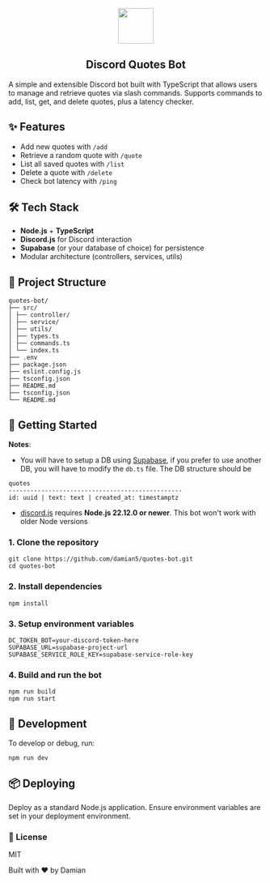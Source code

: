 

<p align="center">
  <img src="https://cdn3.emoji.gg/emojis/9738-discord-ico.png" height="70" />
</p>
<h2 align="center">Discord Quotes Bot</h2>


A simple and extensible Discord bot built with TypeScript that allows users to manage and retrieve quotes via slash commands. Supports commands to add, list, get, and delete quotes, plus a latency checker.

## ✨ Features

- Add new quotes with `/add`
- Retrieve a random quote with `/quote`
- List all saved quotes with `/list`
- Delete a quote with `/delete`
- Check bot latency with `/ping`

## 🛠 Tech Stack

- **Node.js** + **TypeScript**
- **Discord.js** for Discord interaction
- **Supabase** (or your database of choice) for persistence
- Modular architecture (controllers, services, utils)

## 📁 Project Structure

```
quotes-bot/
├── src/
│ ├── controller/
│ ├── service/
│ ├── utils/
│ ├── types.ts
│ ├── commands.ts
│ └── index.ts
├── .env
├── package.json
├── eslint.config.js
├── tsconfig.json
├── README.md
├── tsconfig.json
└── README.md
```

## 🚀 Getting Started

**Notes**:

- You will have to setup a DB using [Supabase](https://supabase.com/), if you prefer to use another DB, you will have to modify the `db.ts` file. The DB structure should be

```
quotes
------------------------------------------------
id: uuid | text: text | created_at: timestamptz
```

- [discord.js](https://discord.js.org/) requires **Node.js 22.12.0 or newer**. This bot won't work with older Node versions

### 1. Clone the repository

```
git clone https://github.com/damian5/quotes-bot.git
cd quotes-bot
```

### 2. Install dependencies

```
npm install
```

### 3. Setup environment variables

```
DC_TOKEN_BOT=your-discord-token-here
SUPABASE_URL=supabase-project-url
SUPABASE_SERVICE_ROLE_KEY=supabase-service-role-key
```

### 4. Build and run the bot

```
npm run build
npm run start
```

## 🧪 Development

To develop or debug, run:

```
npm run dev
```

## 📦 Deploying

Deploy as a standard Node.js application. Ensure environment variables are set in your deployment environment.

### 📄 License

MIT

Built with ❤️ by Damian
